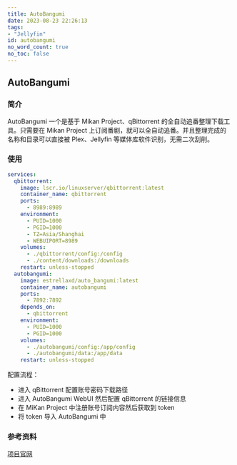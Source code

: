 ```yaml
---
title: AutoBangumi
date: 2023-08-23 22:26:13
tags:
- "Jellyfin"
id: autobangumi
no_word_count: true
no_toc: false
---
```


## AutoBangumi

### 简介

AutoBangumi 一个是基于 Mikan Project、qBittorrent 的全自动追番整理下载工具。只需要在 Mikan Project 上订阅番剧，就可以全自动追番。并且整理完成的名称和目录可以直接被 Plex、Jellyfin 等媒体库软件识别，无需二次刮削。

### 使用

```yaml
services:
  qbittorrent:
    image: lscr.io/linuxserver/qbittorrent:latest
    container_name: qbittorrent
    ports:
      - 8989:8989
    environment:
      - PUID=1000
      - PGID=1000
      - TZ=Asia/Shanghai
      - WEBUIPORT=8989
    volumes:
      - ./qbittorrent/config:/config
      - ./content/downloads:/downloads
    restart: unless-stopped
  autobangumi:
    image: estrellaxd/auto_bangumi:latest
    container_name: autobangumi
    ports:
      - 7892:7892
    depends_on:
      - qbittorrent
    environment:
      - PUID=1000
      - PGID=1000
    volumes:
      - ./autobangumi/config:/app/config
      - ./autobangumi/data:/app/data
    restart: unless-stopped
```

配置流程：

- 进入 qBittorrent 配置账号密码下载路径
- 进入 AutoBangumi WebUI 然后配置 qBittorrent 的链接信息
- 在 MiKan Project 中注册账号订阅内容然后获取到 token
- 将 token 导入 AutoBangumi 中

### 参考资料

[项目官网](https://www.autobangumi.org/)
